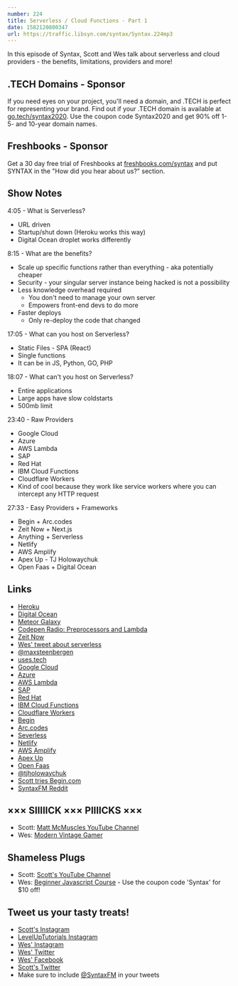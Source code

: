 ```yaml
---
number: 224
title: Serverless / Cloud Functions - Part 1
date: 1582120800347
url: https://traffic.libsyn.com/syntax/Syntax.224mp3
---
```


In this episode of Syntax, Scott and Wes talk about serverless and cloud providers - the benefits, limitations, providers and more!

## .TECH Domains - Sponsor
If you need eyes on your project, you'll need a domain, and .TECH is perfect for representing your brand. Find out if your .TECH domain is available at [go.tech/syntax2020](https://go.tech/syntax2020). Use the coupon code Syntax2020 and get 90% off 1- 5- and 10-year domain names.

## Freshbooks - Sponsor
Get a 30 day free trial of Freshbooks at [freshbooks.com/syntax](https://freshbooks.com/syntax) and put SYNTAX in the "How did you hear about us?" section.

## Show Notes

4:05 - What is Serverless?

* URL driven
* Startup/shut down (Heroku works this way)
* Digital Ocean droplet works differently

8:15 - What are the benefits?

* Scale up specific functions rather than everything - aka potentially cheaper
* Security - your singular server instance being hacked is not a possibility
* Less knowledge overhead required
  * You don't need to manage your own server
  * Empowers front-end devs to do more
* Faster deploys
  * Only re-deploy the code that changed

17:05 - What can you host on Serverless?

- Static Files - SPA (React)
- Single functions
- It can be in JS, Python, GO, PHP

18:07 - What can't you host on Serverless?

* Entire applications
* Large apps have slow coldstarts
* 500mb limit 

23:40 - Raw Providers

* Google Cloud
* Azure
* AWS Lambda 
* SAP
* Red Hat
* IBM Cloud Functions
* Cloudflare Workers 
* Kind of cool because they work like service workers where you can intercept any HTTP request

27:33 - Easy Providers + Frameworks

* Begin + Arc.codes
* Zeit Now + Next.js
* Anything + Serverless 
* Netlify
* AWS Amplify
* Apex Up - TJ Holowaychuk
* Open Faas + Digital Ocean

## Links
* [Heroku](https://www.heroku.com/)
* [Digital Ocean](https://www.digitalocean.com/)
* [Meteor Galaxy](https://www.meteor.com/hosting)
* [Codepen Radio: Preprocessors and Lambda](https://blog.codepen.io/2017/10/03/145-preprocessors-lambda/) 
* [Zeit Now](https://zeit.co/home)
* [Wes' tweet about serverless](https://twitter.com/maxsteenbergen/status/1226994154510725120)
* [@maxsteenbergen](https://twitter.com/maxsteenbergen)
* [uses.tech](https://uses.tech/)
* [Google Cloud](https://cloud.google.com/gcp/)
* [Azure](https://azure.microsoft.com/)
* [AWS Lambda](https://aws.amazon.com/lambda/)
* [SAP](https://www.sap.com/index.html)
* [Red Hat](https://www.redhat.com/)
* [IBM Cloud Functions](https://cloud.ibm.com/functions/)
* [Cloudflare Workers](https://workers.cloudflare.com/)
* [Begin](https://begin.com/)
* [Arc.codes](https://arc.codes/)
* [Severless](https://serverless.com/)
* [Netlify](https://www.netlify.com/)
* [AWS Amplify](https://aws.amazon.com/amplify/)
* [Apex Up](https://apex.sh/docs/up/)
* [Open Faas](https://www.openfaas.com/)
* [@tjholowaychuk](https://twitter.com/tjholowaychuk)
* [Scott tries Begin.com](https://www.youtube.com/watch?v=dpHizW9Ojsg)
* [SyntaxFM Reddit](https://www.reddit.com/r/SyntaxFM/)

## ××× SIIIIICK ××× PIIIICKS ×××
* Scott: [Matt McMuscles YouTube Channel](https://www.youtube.com/channel/UCiP_FwGyJQ_6P8k5ON5mncQ)
* Wes: [Modern Vintage Gamer](https://www.youtube.com/channel/UCjFaPUcJU1vwk193mnW_w1w)

## Shameless Plugs
* Scott: [Scott's YouTube Channel](https://www.youtube.com/user/LevelUpTuts/videos)
* Wes: [Beginner Javascript Course](https://beginnerjavascript.com/) - Use the coupon code 'Syntax' for $10 off!

## Tweet us your tasty treats!
* [Scott's Instagram](https://www.instagram.com/stolinski/)
* [LevelUpTutorials Instagram](https://www.instagram.com/LevelUpTutorials/)
* [Wes' Instagram](https://www.instagram.com/wesbos/)
* [Wes' Twitter](https://twitter.com/wesbos)
* [Wes' Facebook](https://www.facebook.com/wesbos.developer)
* [Scott's Twitter](https://twitter.com/stolinski)
* Make sure to include [@SyntaxFM](https://twitter.com/SyntaxFM) in your tweets
